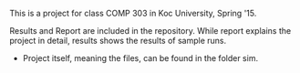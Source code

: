 This is a project for class COMP 303 in Koc University, Spring '15. 

Results and Report are included in the repository. While report  explains the project in detail, results shows the results of sample runs.

* Project itself, meaning the files, can be found in the folder sim.